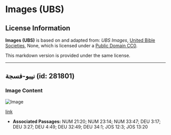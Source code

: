 # Images (UBS)

## License Information

**Images (UBS)** is based on and adapted from: _UBS Images_, [United Bible Societies](https://unitedbiblesocieties.org/), None, which is licensed under a [Public Domain CC0](https://creativecommons.org/public-domain/cc0/).

This markdown version is provided under the same license.



--------------------------------

## نيبو-فسجة (id: 281801)

### Image Content

![Image](https://cdn.aquifer.bible/aquifer-content/resources/Media/WEB-0671_nebo-pisgah.jpg)

[link](https://cdn.aquifer.bible/aquifer-content/resources/Media/WEB-0671_nebo-pisgah.jpg)

* **Associated Passages:** NUM 21:20; NUM 23:14; NUM 33:47; DEU 3:17; DEU 3:27; DEU 4:49; DEU 32:49; DEU 34:1; JOS 12:3; JOS 13:20

